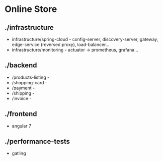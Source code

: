 # Online Store

## ./infrastructure
* infrastructure/spring-cloud - config-server, discovery-server, gateway, edge-service (reversed proxy), load-balancer...
* infrastructure/monitoring - actuator -> prometheus, grafana...

## ./backend
* /products-listing -
* /shopping-card -
* /payment - 
* /shipping - 
* /invoice - 

## ./frontend
* angular 7

## ./performance-tests
* gatling
